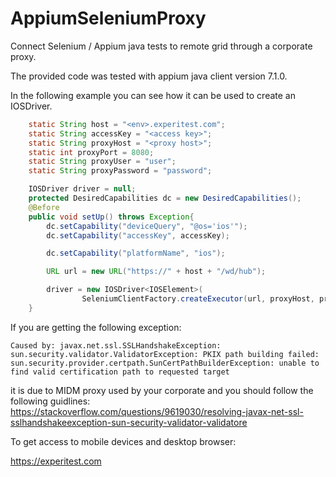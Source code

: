 # AppiumSeleniumProxy
Connect Selenium / Appium java tests to remote grid through a corporate proxy.

The provided code was tested with appium java client version 7.1.0.

In the following example you can see how it can be used to create an IOSDriver.

```java
    static String host = "<env>.experitest.com";
    static String accessKey = "<access key>";
    static String proxyHost = "<proxy host>";
    static int proxyPort = 8080;
    static String proxyUser = "user";
    static String proxyPassword = "password";

    IOSDriver driver = null;
    protected DesiredCapabilities dc = new DesiredCapabilities();
    @Before
    public void setUp() throws Exception{
        dc.setCapability("deviceQuery", "@os='ios'");
        dc.setCapability("accessKey", accessKey);

        dc.setCapability("platformName", "ios");

        URL url = new URL("https://" + host + "/wd/hub");

        driver = new IOSDriver<IOSElement>(
                SeleniumClientFactory.createExecutor(url, proxyHost, proxyPort , proxyUser, proxyPassword), dc);
    }

```

If you are getting the following exception:
```
Caused by: javax.net.ssl.SSLHandshakeException: sun.security.validator.ValidatorException: PKIX path building failed: sun.security.provider.certpath.SunCertPathBuilderException: unable to find valid certification path to requested target
```
it is due to MIDM proxy used by your corporate and you should follow the following guidlines:
https://stackoverflow.com/questions/9619030/resolving-javax-net-ssl-sslhandshakeexception-sun-security-validator-validatore

To get access to mobile devices and desktop browser:

https://experitest.com



